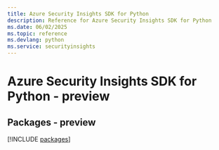 ```yaml
---
title: Azure Security Insights SDK for Python
description: Reference for Azure Security Insights SDK for Python
ms.date: 06/02/2025
ms.topic: reference
ms.devlang: python
ms.service: securityinsights
---
```

# Azure Security Insights SDK for Python - preview
## Packages - preview
[!INCLUDE [packages](security-insights-index.md)]